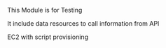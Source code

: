 This Module is for Testing 

It include data resources to call information from API 

EC2 with script provisioning 

